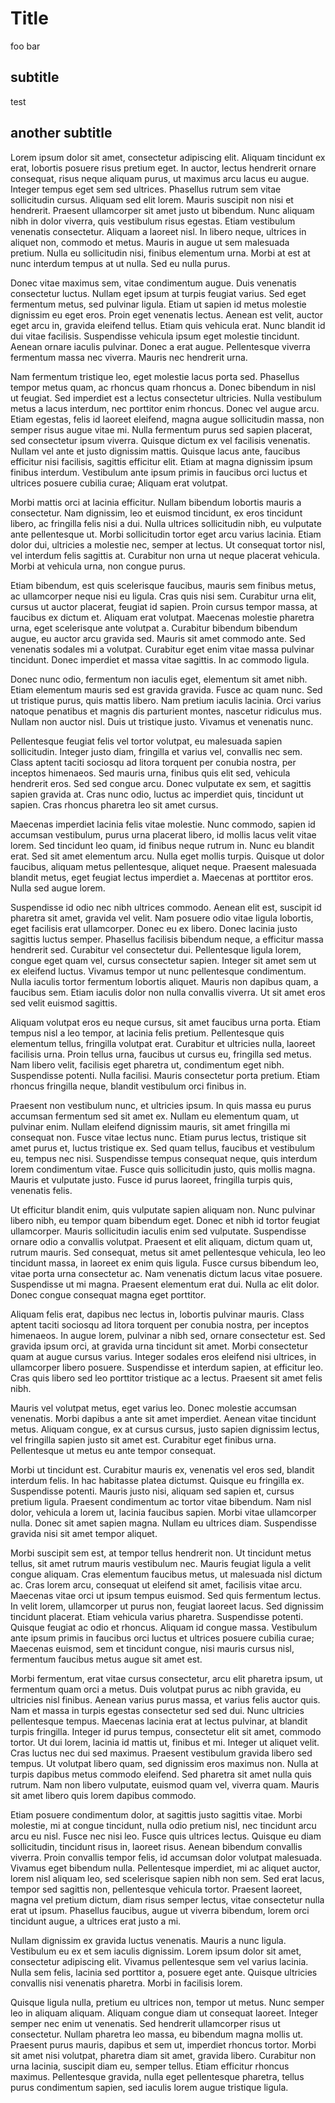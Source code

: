 # Title

foo bar

## subtitle

test

## another subtitle

Lorem ipsum dolor sit amet, consectetur adipiscing elit. Aliquam tincidunt ex erat, lobortis posuere risus pretium eget. In auctor, lectus hendrerit ornare consequat, risus neque aliquam purus, ut maximus arcu lacus eu augue. Integer tempus eget sem sed ultrices. Phasellus rutrum sem vitae sollicitudin cursus. Aliquam sed elit lorem. Mauris suscipit non nisi et hendrerit. Praesent ullamcorper sit amet justo ut bibendum. Nunc aliquam nibh in dolor viverra, quis vestibulum risus egestas. Etiam vestibulum venenatis consectetur. Aliquam a laoreet nisl. In libero neque, ultrices in aliquet non, commodo et metus. Mauris in augue ut sem malesuada pretium. Nulla eu sollicitudin nisi, finibus elementum urna. Morbi at est at nunc interdum tempus at ut nulla. Sed eu nulla purus.

Donec vitae maximus sem, vitae condimentum augue. Duis venenatis consectetur luctus. Nullam eget ipsum at turpis feugiat varius. Sed eget fermentum metus, sed pulvinar ligula. Etiam ut sapien id metus molestie dignissim eu eget eros. Proin eget venenatis lectus. Aenean est velit, auctor eget arcu in, gravida eleifend tellus. Etiam quis vehicula erat. Nunc blandit id dui vitae facilisis. Suspendisse vehicula ipsum eget molestie tincidunt. Aenean ornare iaculis pulvinar. Donec a erat augue. Pellentesque viverra fermentum massa nec viverra. Mauris nec hendrerit urna.

Nam fermentum tristique leo, eget molestie lacus porta sed. Phasellus tempor metus quam, ac rhoncus quam rhoncus a. Donec bibendum in nisl ut feugiat. Sed imperdiet est a lectus consectetur ultricies. Nulla vestibulum metus a lacus interdum, nec porttitor enim rhoncus. Donec vel augue arcu. Etiam egestas, felis id laoreet eleifend, magna augue sollicitudin massa, non semper risus augue vitae mi. Nulla fermentum purus sed sapien placerat, sed consectetur ipsum viverra. Quisque dictum ex vel facilisis venenatis. Nullam vel ante et justo dignissim mattis. Quisque lacus ante, faucibus efficitur nisi facilisis, sagittis efficitur elit. Etiam at magna dignissim ipsum finibus interdum. Vestibulum ante ipsum primis in faucibus orci luctus et ultrices posuere cubilia curae; Aliquam erat volutpat.

Morbi mattis orci at lacinia efficitur. Nullam bibendum lobortis mauris a consectetur. Nam dignissim, leo et euismod tincidunt, ex eros tincidunt libero, ac fringilla felis nisi a dui. Nulla ultrices sollicitudin nibh, eu vulputate ante pellentesque ut. Morbi sollicitudin tortor eget arcu varius lacinia. Etiam dolor dui, ultricies a molestie nec, semper at lectus. Ut consequat tortor nisl, vel interdum felis sagittis at. Curabitur non urna ut neque placerat vehicula. Morbi at vehicula urna, non congue purus.

Etiam bibendum, est quis scelerisque faucibus, mauris sem finibus metus, ac ullamcorper neque nisi eu ligula. Cras quis nisi sem. Curabitur urna elit, cursus ut auctor placerat, feugiat id sapien. Proin cursus tempor massa, at faucibus ex dictum et. Aliquam erat volutpat. Maecenas molestie pharetra urna, eget scelerisque ante volutpat a. Curabitur bibendum bibendum augue, eu auctor arcu gravida sed. Mauris sit amet commodo ante. Sed venenatis sodales mi a volutpat. Curabitur eget enim vitae massa pulvinar tincidunt. Donec imperdiet et massa vitae sagittis. In ac commodo ligula.

Donec nunc odio, fermentum non iaculis eget, elementum sit amet nibh. Etiam elementum mauris sed est gravida gravida. Fusce ac quam nunc. Sed ut tristique purus, quis mattis libero. Nam pretium iaculis lacinia. Orci varius natoque penatibus et magnis dis parturient montes, nascetur ridiculus mus. Nullam non auctor nisl. Duis ut tristique justo. Vivamus et venenatis nunc.

Pellentesque feugiat felis vel tortor volutpat, eu malesuada sapien sollicitudin. Integer justo diam, fringilla et varius vel, convallis nec sem. Class aptent taciti sociosqu ad litora torquent per conubia nostra, per inceptos himenaeos. Sed mauris urna, finibus quis elit sed, vehicula hendrerit eros. Sed sed congue arcu. Donec vulputate ex sem, et sagittis sapien gravida at. Cras nunc odio, luctus ac imperdiet quis, tincidunt ut sapien. Cras rhoncus pharetra leo sit amet cursus.

Maecenas imperdiet lacinia felis vitae molestie. Nunc commodo, sapien id accumsan vestibulum, purus urna placerat libero, id mollis lacus velit vitae lorem. Sed tincidunt leo quam, id finibus neque rutrum in. Nunc eu blandit erat. Sed sit amet elementum arcu. Nulla eget mollis turpis. Quisque ut dolor faucibus, aliquam metus pellentesque, aliquet neque. Praesent malesuada blandit metus, eget feugiat lectus imperdiet a. Maecenas at porttitor eros. Nulla sed augue lorem.

Suspendisse id odio nec nibh ultrices commodo. Aenean elit est, suscipit id pharetra sit amet, gravida vel velit. Nam posuere odio vitae ligula lobortis, eget facilisis erat ullamcorper. Donec eu ex libero. Donec lacinia justo sagittis luctus semper. Phasellus facilisis bibendum neque, a efficitur massa hendrerit sed. Curabitur vel consectetur dui. Pellentesque ligula lorem, congue eget quam vel, cursus consectetur sapien. Integer sit amet sem ut ex eleifend luctus. Vivamus tempor ut nunc pellentesque condimentum. Nulla iaculis tortor fermentum lobortis aliquet. Mauris non dapibus quam, a faucibus sem. Etiam iaculis dolor non nulla convallis viverra. Ut sit amet eros sed velit euismod sagittis.

Aliquam volutpat eros eu neque cursus, sit amet faucibus urna porta. Etiam tempus nisl a leo tempor, at lacinia felis pretium. Pellentesque quis elementum tellus, fringilla volutpat erat. Curabitur et ultricies nulla, laoreet facilisis urna. Proin tellus urna, faucibus ut cursus eu, fringilla sed metus. Nam libero velit, facilisis eget pharetra ut, condimentum eget nibh. Suspendisse potenti. Nulla facilisi. Mauris consectetur porta pretium. Etiam rhoncus fringilla neque, blandit vestibulum orci finibus in.

Praesent non vestibulum nunc, et ultricies ipsum. In quis massa eu purus accumsan fermentum sed sit amet ex. Nullam eu elementum quam, ut pulvinar enim. Nullam eleifend dignissim mauris, sit amet fringilla mi consequat non. Fusce vitae lectus nunc. Etiam purus lectus, tristique sit amet purus et, luctus tristique ex. Sed quam tellus, faucibus et vestibulum eu, tempus nec nisi. Suspendisse tempus consequat neque, quis interdum lorem condimentum vitae. Fusce quis sollicitudin justo, quis mollis magna. Mauris et vulputate justo. Fusce id purus laoreet, fringilla turpis quis, venenatis felis.

Ut efficitur blandit enim, quis vulputate sapien aliquam non. Nunc pulvinar libero nibh, eu tempor quam bibendum eget. Donec et nibh id tortor feugiat ullamcorper. Mauris sollicitudin iaculis enim sed vulputate. Suspendisse ornare odio a convallis volutpat. Praesent et elit aliquam, dictum quam ut, rutrum mauris. Sed consequat, metus sit amet pellentesque vehicula, leo leo tincidunt massa, in laoreet ex enim quis ligula. Fusce cursus bibendum leo, vitae porta urna consectetur ac. Nam venenatis dictum lacus vitae posuere. Suspendisse ut mi magna. Praesent elementum erat dui. Nulla ac elit dolor. Donec congue consequat magna eget porttitor.

Aliquam felis erat, dapibus nec lectus in, lobortis pulvinar mauris. Class aptent taciti sociosqu ad litora torquent per conubia nostra, per inceptos himenaeos. In augue lorem, pulvinar a nibh sed, ornare consectetur est. Sed gravida ipsum orci, at gravida urna tincidunt sit amet. Morbi consectetur quam at augue cursus varius. Integer sodales eros eleifend nisi ultrices, in ullamcorper libero posuere. Suspendisse et interdum sapien, at efficitur leo. Cras quis libero sed leo porttitor tristique ac a lectus. Praesent sit amet felis nibh.

Mauris vel volutpat metus, eget varius leo. Donec molestie accumsan venenatis. Morbi dapibus a ante sit amet imperdiet. Aenean vitae tincidunt metus. Aliquam congue, ex at cursus cursus, justo sapien dignissim lectus, vel fringilla sapien justo sit amet est. Curabitur eget finibus urna. Pellentesque ut metus eu ante tempor consequat.

Morbi ut tincidunt est. Curabitur mauris ex, venenatis vel eros sed, blandit interdum felis. In hac habitasse platea dictumst. Quisque eu fringilla ex. Suspendisse potenti. Mauris justo nisi, aliquam sed sapien et, cursus pretium ligula. Praesent condimentum ac tortor vitae bibendum. Nam nisl dolor, vehicula a lorem ut, lacinia faucibus sapien. Morbi vitae ullamcorper nulla. Donec sit amet sapien magna. Nullam eu ultrices diam. Suspendisse gravida nisi sit amet tempor aliquet.

Morbi suscipit sem est, at tempor tellus hendrerit non. Ut tincidunt metus tellus, sit amet rutrum mauris vestibulum nec. Mauris feugiat ligula a velit congue aliquam. Cras elementum faucibus metus, ut malesuada nisl dictum ac. Cras lorem arcu, consequat ut eleifend sit amet, facilisis vitae arcu. Maecenas vitae orci ut ipsum tempus euismod. Sed quis fermentum lectus. In velit lorem, ullamcorper ut purus non, feugiat laoreet lacus. Sed dignissim tincidunt placerat. Etiam vehicula varius pharetra. Suspendisse potenti. Quisque feugiat ac odio et rhoncus. Aliquam id congue massa. Vestibulum ante ipsum primis in faucibus orci luctus et ultrices posuere cubilia curae; Maecenas euismod, sem et tincidunt congue, nisi mauris cursus nisl, fermentum faucibus metus augue sit amet est.

Morbi fermentum, erat vitae cursus consectetur, arcu elit pharetra ipsum, ut fermentum quam orci a metus. Duis volutpat purus ac nibh gravida, eu ultricies nisl finibus. Aenean varius purus massa, et varius felis auctor quis. Nam et massa in turpis egestas consectetur sed sed dui. Nunc ultricies pellentesque tempus. Maecenas lacinia erat at lectus pulvinar, at blandit turpis fringilla. Integer id purus tempus, consectetur elit sit amet, commodo tortor. Ut dui lorem, lacinia id mattis ut, finibus et mi. Integer ut aliquet velit. Cras luctus nec dui sed maximus. Praesent vestibulum gravida libero sed tempus. Ut volutpat libero quam, sed dignissim eros maximus non. Nulla at turpis dapibus metus commodo eleifend. Sed pharetra sit amet nulla quis rutrum. Nam non libero vulputate, euismod quam vel, viverra quam. Mauris sit amet libero quis lorem dapibus commodo.

Etiam posuere condimentum dolor, at sagittis justo sagittis vitae. Morbi molestie, mi at congue tincidunt, nulla odio pretium nisl, nec tincidunt arcu arcu eu nisl. Fusce nec nisi leo. Fusce quis ultrices lectus. Quisque eu diam sollicitudin, tincidunt risus in, laoreet risus. Aenean bibendum convallis viverra. Proin convallis tempor felis, id accumsan dolor volutpat malesuada. Vivamus eget bibendum nulla. Pellentesque imperdiet, mi ac aliquet auctor, lorem nisl aliquam leo, sed scelerisque sapien nibh non sem. Sed erat lacus, tempor sed sagittis non, pellentesque vehicula tortor. Praesent laoreet, magna vel pretium dictum, diam risus semper lectus, vitae consectetur nulla erat ut ipsum. Phasellus faucibus, augue ut viverra bibendum, lorem orci tincidunt augue, a ultrices erat justo a mi.

Nullam dignissim ex gravida luctus venenatis. Mauris a nunc ligula. Vestibulum eu ex et sem iaculis dignissim. Lorem ipsum dolor sit amet, consectetur adipiscing elit. Vivamus pellentesque sem vel varius lacinia. Nulla sem felis, lacinia sed porttitor a, posuere eget ante. Quisque ultricies convallis nisi venenatis pharetra. Morbi in facilisis lorem.

Quisque ligula nulla, pretium eu ultrices non, tempor ut metus. Nunc semper leo in aliquam aliquam. Aliquam congue diam ut consequat laoreet. Integer semper nec enim ut venenatis. Sed hendrerit ullamcorper risus ut consectetur. Nullam pharetra leo massa, eu bibendum magna mollis ut. Praesent purus mauris, dapibus et sem ut, imperdiet rhoncus tortor. Morbi sit amet nisi volutpat, pharetra diam sit amet, gravida libero. Curabitur non urna lacinia, suscipit diam eu, semper tellus. Etiam efficitur rhoncus maximus. Pellentesque gravida, nulla eget pellentesque pharetra, tellus purus condimentum sapien, sed iaculis lorem augue tristique ligula.
